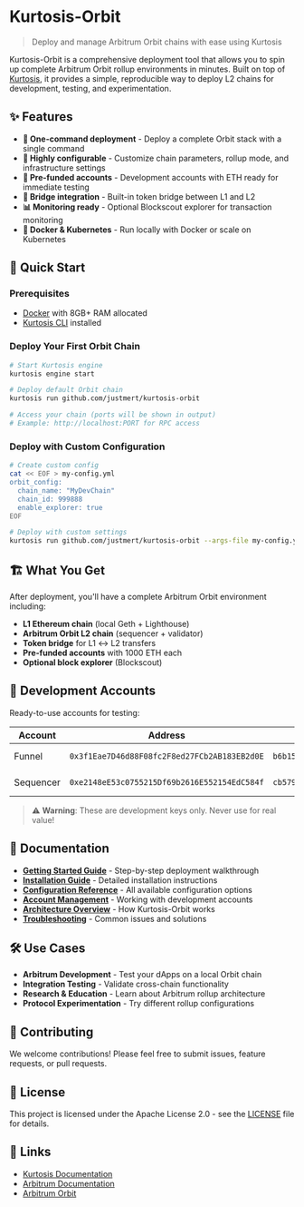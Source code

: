 # Kurtosis-Orbit

> Deploy and manage Arbitrum Orbit chains with ease using Kurtosis

Kurtosis-Orbit is a comprehensive deployment tool that allows you to spin up complete Arbitrum Orbit rollup environments in minutes. Built on top of [Kurtosis](https://kurtosis.com/), it provides a simple, reproducible way to deploy L2 chains for development, testing, and experimentation.

## ✨ Features

- **🚀 One-command deployment** - Deploy a complete Orbit stack with a single command
- **🔧 Highly configurable** - Customize chain parameters, rollup mode, and infrastructure settings
- **🔑 Pre-funded accounts** - Development accounts with ETH ready for immediate testing
- **🌉 Bridge integration** - Built-in token bridge between L1 and L2
- **📊 Monitoring ready** - Optional Blockscout explorer for transaction monitoring
- **🐳 Docker & Kubernetes** - Run locally with Docker or scale on Kubernetes

## 🚀 Quick Start

### Prerequisites

- [Docker](https://docs.docker.com/get-docker/) with 8GB+ RAM allocated
- [Kurtosis CLI](https://docs.kurtosis.com/install) installed

### Deploy Your First Orbit Chain

```bash
# Start Kurtosis engine
kurtosis engine start

# Deploy default Orbit chain
kurtosis run github.com/justmert/kurtosis-orbit

# Access your chain (ports will be shown in output)
# Example: http://localhost:PORT for RPC access
```

### Deploy with Custom Configuration

```bash
# Create custom config
cat << EOF > my-config.yml
orbit_config:
  chain_name: "MyDevChain"
  chain_id: 999888
  enable_explorer: true
EOF

# Deploy with custom settings
kurtosis run github.com/justmert/kurtosis-orbit --args-file my-config.yml
```

## 🏗️ What You Get

After deployment, you'll have a complete Arbitrum Orbit environment including:

- **L1 Ethereum chain** (local Geth + Lighthouse)
- **Arbitrum Orbit L2 chain** (sequencer + validator)
- **Token bridge** for L1 ↔ L2 transfers
- **Pre-funded accounts** with 1000 ETH each
- **Optional block explorer** (Blockscout)

## 🔑 Development Accounts

Ready-to-use accounts for testing:

| Account | Address | Private Key | Purpose |
|---------|---------|-------------|---------|
| Funnel | `0x3f1Eae7D46d88F08fc2F8ed27FCb2AB183EB2d0E` | `b6b15c8cb491557369f3c7d2c287b053eb229daa9c22138887752191c9520659` | General testing |
| Sequencer | `0xe2148eE53c0755215Df69b2616E552154EdC584f` | `cb5790da63720727af975f42c79f69918580209889225fa7128c92402a6d3a65` | Sequencer operations |

> ⚠️ **Warning**: These are development keys only. Never use for real value!

## 📖 Documentation

- **[Getting Started Guide](./docs/getting-started.md)** - Step-by-step deployment walkthrough
- **[Installation Guide](./docs/installation.md)** - Detailed installation instructions
- **[Configuration Reference](./docs/configuration.md)** - All available configuration options
- **[Account Management](./docs/accounts.md)** - Working with development accounts
- **[Architecture Overview](./docs/architecture.md)** - How Kurtosis-Orbit works
- **[Troubleshooting](./docs/troubleshooting.md)** - Common issues and solutions

## 🛠️ Use Cases

- **Arbitrum Development** - Test your dApps on a local Orbit chain
- **Integration Testing** - Validate cross-chain functionality
- **Research & Education** - Learn about Arbitrum rollup architecture
- **Protocol Experimentation** - Try different rollup configurations

## 🤝 Contributing

We welcome contributions! Please feel free to submit issues, feature requests, or pull requests.

## 📄 License

This project is licensed under the Apache License 2.0 - see the [LICENSE](LICENSE) file for details.

## 🔗 Links

- [Kurtosis Documentation](https://docs.kurtosis.com/)
- [Arbitrum Documentation](https://docs.arbitrum.io/)
- [Arbitrum Orbit](https://arbitrum.io/orbit)
